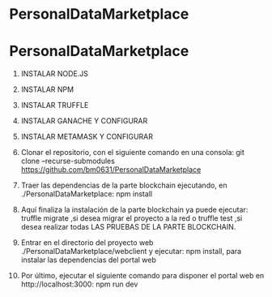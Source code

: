 # PersonalDataMarketplace
# PersonalDataMarketplace

1.	INSTALAR NODE.JS
2.	INSTALAR NPM
3.	INSTALAR TRUFFLE
4.	INSTALAR GANACHE Y CONFIGURAR
5.	INSTALAR METAMASK Y CONFIGURAR

6.	Clonar el repositorio, con el siguiente comando en una consola: 
git clone –recurse-submodules https://github.com/bm0631/PersonalDataMarketplace
7.	Traer las dependencias de la parte blockchain ejecutando, en ./PersonalDataMarketplace: 
npm install
8.	Aquí finaliza la instalación de la parte blockchain ya puede ejecutar:
truffle migrate ,si desea migrar el proyecto a la red o
truffle test ,si desea realizar todas LAS PRUEBAS DE LA PARTE BLOCKCHAIN.

9.	Entrar en el directorio del proyecto web ./PersonalDataMarketplace/webclient y ejecutar:
npm install, para instalar las dependencias del portal web
10.	Por último, ejecutar el siguiente comando para disponer el portal web en http://localhost:3000:
npm run dev
